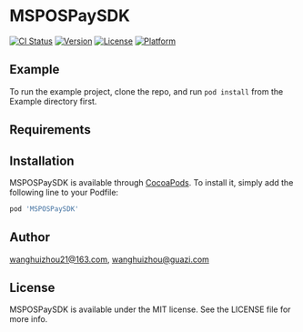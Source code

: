 # MSPOSPaySDK

[![CI Status](https://img.shields.io/travis/wanghuizhou21@163.com/MSPOSPaySDK.svg?style=flat)](https://travis-ci.org/wanghuizhou21@163.com/MSPOSPaySDK)
[![Version](https://img.shields.io/cocoapods/v/MSPOSPaySDK.svg?style=flat)](https://cocoapods.org/pods/MSPOSPaySDK)
[![License](https://img.shields.io/cocoapods/l/MSPOSPaySDK.svg?style=flat)](https://cocoapods.org/pods/MSPOSPaySDK)
[![Platform](https://img.shields.io/cocoapods/p/MSPOSPaySDK.svg?style=flat)](https://cocoapods.org/pods/MSPOSPaySDK)

## Example

To run the example project, clone the repo, and run `pod install` from the Example directory first.

## Requirements

## Installation

MSPOSPaySDK is available through [CocoaPods](https://cocoapods.org). To install
it, simply add the following line to your Podfile:

```ruby
pod 'MSPOSPaySDK'
```

## Author

wanghuizhou21@163.com, wanghuizhou@guazi.com

## License

MSPOSPaySDK is available under the MIT license. See the LICENSE file for more info.
